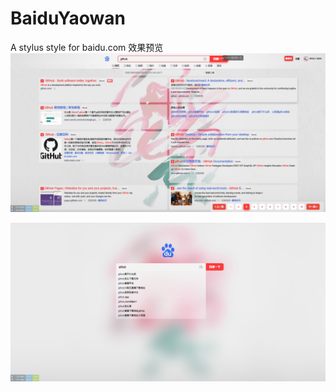 # BaiduYaowan

A stylus style for baidu.com
效果预览
![yfIX26.jpg](https://github.com/SurpassHR/BaiduYaowan/blob/main/images/1.jpg?raw=true)

![yfIO8x.jpg](https://github.com/SurpassHR/BaiduYaowan/blob/main/images/2.jpg?raw=true)
